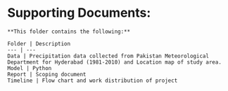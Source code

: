 # Supporting Documents:	
	
	**This folder contains the following:**
	
	Folder | Description
	--- | ---
	Data | Precipitation data collected from Pakistan Meteorological Department for Hyderabad (1981-2010) and Location map of study area.
	Model | Python
	Report | Scoping document
	Timeline | Flow chart and work distribution of project
	 
